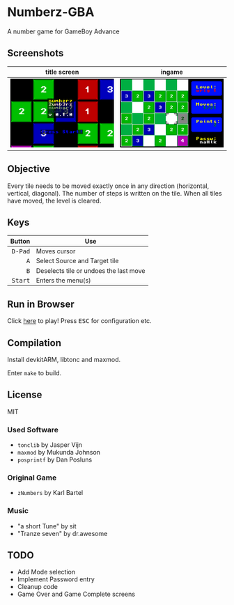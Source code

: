 # Numberz-GBA

A number game for GameBoy Advance

## Screenshots

| title screen                 | ingame                        |
| ---------------------------- | ----------------------------- |
| ![title](misc/numberz-0.png) | ![ingame](misc/numberz-1.png) |

## Objective

Every tile needs to be moved exactly once in any direction (horizontal, vertical, diagonal).
The number of steps is written on the tile. When all tiles have moved, the level is cleared.

## Keys

| Button           | Use                                    |
| ---------------: | -------------------------------------- |
| <kbd>D-Pad</kbd> | Moves cursor                           |
| <kbd>A</kbd>     | Select Source and Target tile          |
| <kbd>B</kbd>     | Deselects tile or undoes the last move |
| <kbd>Start</kbd> | Enters the menu(s)                     |

## Run in Browser

Click [here](https://gba.ninja/?autorun=https://carstene1ns.github.io/numberz-gba/numberz.gba) to play!
Press <kbd>ESC</kbd> for configuration etc.

## Compilation

Install devkitARM, libtonc and maxmod.

Enter `make` to build.

## License

MIT

### Used Software
 - `tonclib` by Jasper Vijn
 - `maxmod` by Mukunda Johnson
 - `posprintf` by Dan Posluns

### Original Game
 - `zNumbers` by Karl Bartel

### Music
 - "a short Tune" by sit
 - "Tranze seven" by dr.awesome

## TODO

 - Add Mode selection
 - Implement Password entry
 - Cleanup code
 - Game Over and Game Complete screens
